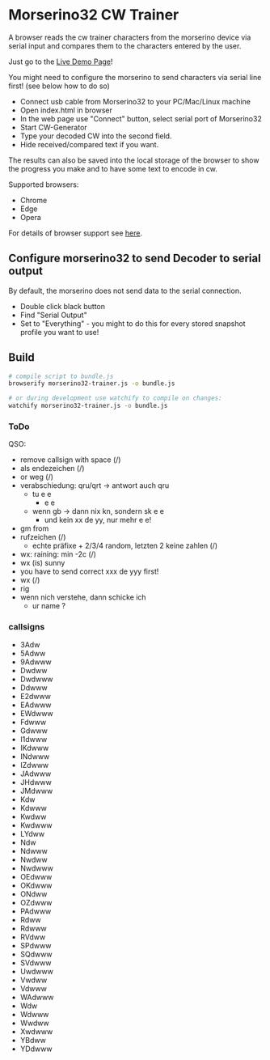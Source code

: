 # Morserino32 CW Trainer

A browser reads the cw trainer characters from the morserino device via serial input and compares them to the characters entered by the user.

Just go to the [Live Demo Page](https://tegmento.org)!

You might need to configure the morserino to send characters via serial line first! (see below how to do so)

* Connect usb cable from Morserino32 to your PC/Mac/Linux machine
* Open index.html in browser
* In the web page use "Connect" button, select serial port of Morserino32
* Start CW-Generator
* Type your decoded CW into the second field.
* Hide received/compared text if you want.

The results can also be saved into the local storage of the browser to show the progress you make and to have some text to encode in cw.

Supported browsers:
* Chrome
* Edge
* Opera

For details of browser support see [here](https://developer.mozilla.org/en-US/docs/Web/API/Navigator/serial).

## Configure morserino32 to send Decoder to serial output

By default, the morserino does not send data to the serial connection.

* Double click black button
* Find "Serial Output"
* Set to "Everything" - you might to do this for every stored snapshot profile you want to use!

## Build

```bash
# compile script to bundle.js
browserify morserino32-trainer.js -o bundle.js

# or during development use watchify to compile on changes:
watchify morserino32-trainer.js -o bundle.js
```

### ToDo

QSO: 
* remove callsign with space (/)
* <bk> als endezeichen (/)
* or weg (/)
* verabschiedung: qru/qrt -> antwort auch qru
  * tu e e 
    * e e
  * wenn gb -> dann nix kn, sondern sk e e
    * und kein xx de yy, nur mehr e e!
* gm <call> from <qth>
* rufzeichen (/)
  * echte präfixe + 2/3/4 random, letzten 2 keine zahlen (/)
* wx: raining: min -2c (/)
* wx (is) sunny
* you have to send correct xxx de yyy first!
* wx (/)
* rig
* wenn nich verstehe, dann schicke ich
  * ur name ?

### callsigns

* 3Adw
* 5Adww
* 9Adwww
* Dwdww
* Dwdwww
* Ddwww
* E2dwww
* EAdwww
* EWdwww
* Fdwww
* Gdwww
* I1dwww
* IKdwww
* INdwww
* IZdwww
* JAdwww
* JHdwww
* JMdwww
* Kdw
* Kdwww
* Kwdww
* Kwdwww
* LYdww
* Ndw
* Ndwww
* Nwdww
* Nwdwww
* OEdwww
* OKdwww
* ONdww
* OZdwww
* PAdwww
* Rdww
* Rdwww
* RVdww
* SPdwww
* SQdwww
* SVdwww
* Uwdwww
* Vwdww
* Vdwww
* WAdwww
* Wdw
* Wdwww
* Wwdww
* Xwdwww
* YBdww
* YDdwww
